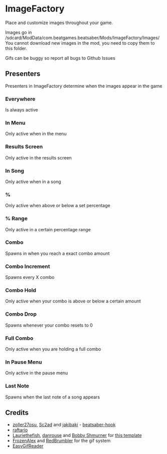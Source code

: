 # ImageFactory

Place and customize images throughout your game.

Images go in /sdcard/ModData/com.beatgames.beatsaber/Mods/ImageFactory/Images/<br>
You cannot download new images in the mod, you need to copy them to this folder.

Gifs can be buggy so report all bugs to Github Issues

## Presenters
Presenters in ImageFactory determine when the images appear in the game

### Everywhere
Is always active

### In Menu
Only active when in the menu

### Results Screen
Only active in the results screen

### In Song
Only active when in a song

### %
Only active when above or below a set percentage

### % Range
Only active in a certain percentage range

### Combo
Spawns in when you reach a exact combo amount

### Combo Increment
Spawns every X combo

### Combo Hold
Only active when your combo is above or below a certain amount

### Combo Drop
Spawns whenever your combo resets to 0

### Full Combo
Only active when you are holding a full combo

### In Pause Menu
Only active in the pause menu

### Last Note
Spawns when the last note of a song appears

## Credits

* [zoller27osu](https://github.com/zoller27osu), [Sc2ad](https://github.com/Sc2ad) and [jakibaki](https://github.com/jakibaki) - [beatsaber-hook](https://github.com/sc2ad/beatsaber-hook)
* [raftario](https://github.com/raftario)
* [Lauriethefish](https://github.com/Lauriethefish), [danrouse](https://github.com/danrouse) and [Bobby Shmurner](https://github.com/BobbyShmurner) for [this template](https://github.com/Lauriethefish/quest-mod-template)
* [FrozenAlex](https://github.com/FrozenAlex) and [RedBrumbler](https://github.com/RedBrumbler) for the gif system
* [EasyGifReader](https://github.com/Chlumsky/EasyGifReader/tree/master)

